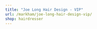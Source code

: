 ```yaml
---
title: "Joe Long Hair Design - VIP"
url: /markham/joe-long-hair-design-vip/
shop: hairdresser
---
```

